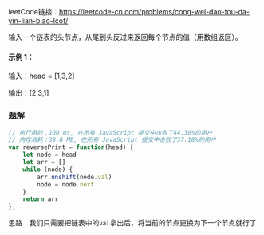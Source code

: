 leetCode链接：https://leetcode-cn.com/problems/cong-wei-dao-tou-da-yin-lian-biao-lcof/

输入一个链表的头节点，从尾到头反过来返回每个节点的值（用数组返回）。
 
#### 示例 1：

输入：head = [1,3,2]

输出：[2,3,1]

### 题解

```js
// 执行用时：100 ms, 在所有 JavaScript 提交中击败了44.30%的用户
// 内存消耗：39.8 MB, 在所有 JavaScript 提交中击败了37.18%的用户
var reversePrint = function(head) {
    let node = head
    let arr = []
    while (node) {
        arr.unshift(node.val)
        node = node.next
    }
    return arr
};
```

思路：我们只需要把链表中的`val`拿出后，将当前的节点更换为下一个节点就行了